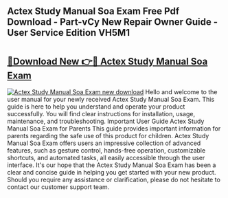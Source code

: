 ## Actex Study Manual Soa Exam Free Pdf Download - Part-vCy New Repair Owner Guide - User Service Edition VH5M1

# <h2><a href="http://bc63506.oget.top/?id=Actex+Study+Manual+Soa+Exam">🔗Download New 👉🔴 Actex Study Manual Soa Exam</a></h2>

[![Actex Study Manual Soa Exam new download](https://i.imgur.com/5g1atiW.png)](http://bc63506.oget.top/?id=Actex+Study+Manual+Soa+Exam)
Hello and welcome to the user manual for your newly received Actex Study Manual Soa Exam. This guide is here to help you understand and operate your product successfully. You will find clear instructions for installation, usage, maintenance, and troubleshooting. Important User Guide Actex Study Manual Soa Exam for Parents This guide provides important information for parents regarding the safe use of this product for children. Actex Study Manual Soa Exam offers users an impressive collection of advanced features, such as gesture control, hands-free operation, customizable shortcuts, and automated tasks, all easily accessible through the user interface. It's our hope that the Actex Study Manual Soa Exam has been a clear and concise guide in helping you get started with your new product. Should you require any assistance or clarification, please do not hesitate to contact our customer support team.
